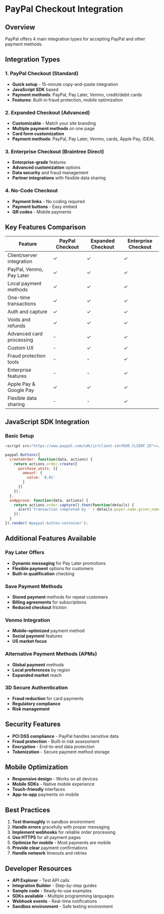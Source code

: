 # PayPal Checkout Integration

## Overview
PayPal offers 4 main integration types for accepting PayPal and other payment methods.

## Integration Types

### 1. PayPal Checkout (Standard)
- **Quick setup** - 15-minute copy-and-paste integration
- **JavaScript SDK** based
- **Payment methods**: PayPal, Pay Later, Venmo, credit/debit cards
- **Features**: Built-in fraud protection, mobile optimization

### 2. Expanded Checkout (Advanced)
- **Customizable** - Match your site branding
- **Multiple payment methods** on one page
- **Card form customization**
- **Payment methods**: PayPal, Pay Later, Venmo, cards, Apple Pay, iDEAL

### 3. Enterprise Checkout (Braintree Direct)
- **Enterprise-grade** features
- **Advanced customization** options
- **Data security** and fraud management
- **Partner integrations** with flexible data sharing

### 4. No-Code Checkout
- **Payment links** - No coding required
- **Payment buttons** - Easy embed
- **QR codes** - Mobile payments

## Key Features Comparison

| Feature | PayPal Checkout | Expanded Checkout | Enterprise Checkout |
|---------|----------------|-------------------|-------------------|
| Client/server integration | ✓ | ✓ | ✓ |
| PayPal, Venmo, Pay Later | ✓ | ✓ | ✓ |
| Local payment methods | ✓ | ✓ | ✓ |
| One-time transactions | ✓ | ✓ | ✓ |
| Auth and capture | ✓ | ✓ | ✓ |
| Voids and refunds | ✓ | ✓ | ✓ |
| Advanced card processing | - | ✓ | ✓ |
| Custom UX | - | ✓ | ✓ |
| Fraud protection tools | - | - | ✓ |
| Enterprise features | - | - | ✓ |
| Apple Pay & Google Pay | ✓ | ✓ | ✓ |
| Flexible data sharing | - | - | ✓ |

## JavaScript SDK Integration

### Basic Setup
```javascript
<script src="https://www.paypal.com/sdk/js?client-id=YOUR_CLIENT_ID"></script>

paypal.Buttons({
  createOrder: function(data, actions) {
    return actions.order.create({
      purchase_units: [{
        amount: {
          value: '0.01'
        }
      }]
    });
  },
  onApprove: function(data, actions) {
    return actions.order.capture().then(function(details) {
      alert('Transaction completed by ' + details.payer.name.given_name);
    });
  }
}).render('#paypal-button-container');
```

## Additional Features Available

### Pay Later Offers
- **Dynamic messaging** for Pay Later promotions
- **Flexible payment** options for customers
- **Built-in qualification** checking

### Save Payment Methods
- **Stored payment** methods for repeat customers
- **Billing agreements** for subscriptions
- **Reduced checkout** friction

### Venmo Integration
- **Mobile-optimized** payment method
- **Social payment** features
- **US market focus**

### Alternative Payment Methods (APMs)
- **Global payment** methods
- **Local preferences** by region
- **Expanded market** reach

### 3D Secure Authentication
- **Fraud reduction** for card payments
- **Regulatory compliance**
- **Risk management**

## Security Features
- **PCI DSS compliance** - PayPal handles sensitive data
- **Fraud protection** - Built-in risk assessment
- **Encryption** - End-to-end data protection
- **Tokenization** - Secure payment method storage

## Mobile Optimization
- **Responsive design** - Works on all devices
- **Mobile SDKs** - Native mobile experience
- **Touch-friendly** interfaces
- **App-to-app** payments on mobile

## Best Practices
1. **Test thoroughly** in sandbox environment
2. **Handle errors** gracefully with proper messaging
3. **Implement webhooks** for reliable order processing
4. **Use HTTPS** for all payment pages
5. **Optimize for mobile** - Most payments are mobile
6. **Provide clear** payment confirmations
7. **Handle network** timeouts and retries

## Developer Resources
- **API Explorer** - Test API calls
- **Integration Builder** - Step-by-step guides  
- **Sample code** - Ready-to-use examples
- **SDKs available** - Multiple programming languages
- **Webhook events** - Real-time notifications
- **Sandbox environment** - Safe testing environment